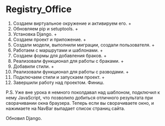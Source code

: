# Registry_Office

1. Создаем виртуальное окружение и активируем его. +
2. Обновляем pip и setuptools. +
3. Установка Django. +
4. Создаем проект и приложение.  +
5. Создали модели, выполнили миграции, создали пользователя. +
6. Работаем с маршрутами и шаблонами. +
7. Создаем формы для добавления браков. +
8. Реализовали функционал для работы с браками. +
9. Добавили стили. +
10. Реализовали функционал для работы с разводами. +
11. Подключаем стили и запускаем проект. +
12. Завершили работу над проектом. Финиш. 

P.S. Уже вне урока я немного поколдавал над шаблоном, подключил к нему JavaScript, что позволило добиться отличного результата при сворачивании окна браузера. Теперь если вы сворачиваете окно, и нажимаете на  NavBar
выпадает список страниц сайта.   

Обновил Django.  